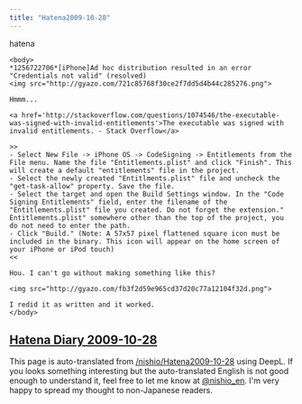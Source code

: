 ```yaml
---
title: "Hatena2009-10-28"
---
```


hatena

```
<body>
*1256722706*[iPhone]Ad hoc distribution resulted in an error "Credentials not valid" (resolved)
<img src="http://gyazo.com/721c85768f30ce2f7dd5d4b44c285276.png">

Hmmm...

<a href='http://stackoverflow.com/questions/1074546/the-executable-was-signed-with-invalid-entitlements'>The executable was signed with invalid entitlements. - Stack Overflow</a>

>>
- Select New File -> iPhone OS -> CodeSigning -> Entitlements from the File menu. Name the file "Entitlements.plist" and click "Finish". This will create a default "entitlements" file in the project.
- Select the newly created "Entitlments.plist" file and uncheck the "get-task-allow" property. Save the file.
- Select the target and open the Build Settings window. In the "Code Signing Entitlements" field, enter the filename of the "Entitlements.plist" file you created. Do not forget the extension." Entitlements.plist" somewhere other than the top of the project, you do not need to enter the path.
- Click "Build." (Note: A 57x57 pixel flattened square icon must be included in the binary. This icon will appear on the home screen of your iPhone or iPod touch)
<<

Hou. I can't go without making something like this?

<img src="http://gyazo.com/fb3f2d59e965cd37d20c77a12104f32d.png">

I redid it as written and it worked.
</body>
```


[Hatena Diary 2009-10-28](https://nishiohirokazu.hatenadiary.org/archive/2009/10/28)
---
This page is auto-translated from [/nishio/Hatena2009-10-28](https://scrapbox.io/nishio/Hatena2009-10-28) using DeepL. If you looks something interesting but the auto-translated English is not good enough to understand it, feel free to let me know at [@nishio_en](https://twitter.com/nishio_en). I'm very happy to spread my thought to non-Japanese readers.